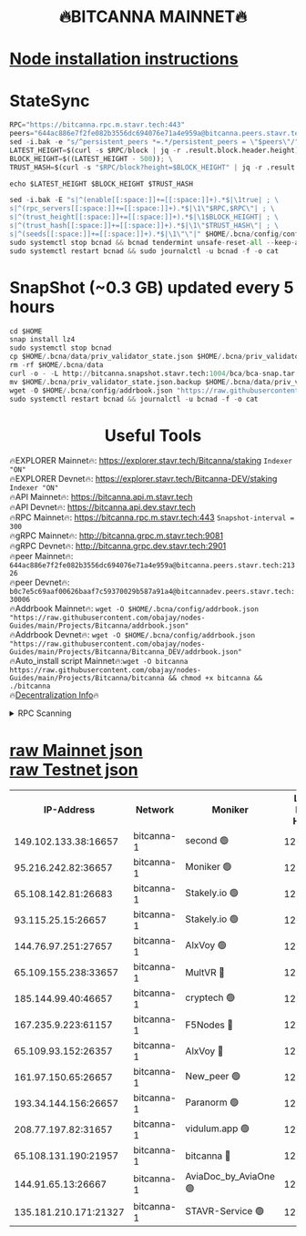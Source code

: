 <h1 align="center"> 🔥BITCANNA MAINNET🔥</h1>


[Node installation instructions](https://github.com/obajay/nodes-Guides/tree/main/Projects/Bitcanna)
=

# StateSync
```python
RPC="https://bitcanna.rpc.m.stavr.tech:443"
peers="644ac886e7f2fe082b3556dc694076e71a4e959a@bitcanna.peers.stavr.tech:21326"
sed -i.bak -e "s/^persistent_peers *=.*/persistent_peers = \"$peers\"/" $HOME/.bcna/config/config.toml
LATEST_HEIGHT=$(curl -s $RPC/block | jq -r .result.block.header.height); \
BLOCK_HEIGHT=$((LATEST_HEIGHT - 500)); \
TRUST_HASH=$(curl -s "$RPC/block?height=$BLOCK_HEIGHT" | jq -r .result.block_id.hash)

echo $LATEST_HEIGHT $BLOCK_HEIGHT $TRUST_HASH

sed -i.bak -E "s|^(enable[[:space:]]+=[[:space:]]+).*$|\1true| ; \
s|^(rpc_servers[[:space:]]+=[[:space:]]+).*$|\1\"$RPC,$RPC\"| ; \
s|^(trust_height[[:space:]]+=[[:space:]]+).*$|\1$BLOCK_HEIGHT| ; \
s|^(trust_hash[[:space:]]+=[[:space:]]+).*$|\1\"$TRUST_HASH\"| ; \
s|^(seeds[[:space:]]+=[[:space:]]+).*$|\1\"\"|" $HOME/.bcna/config/config.toml
sudo systemctl stop bcnad && bcnad tendermint unsafe-reset-all --keep-addr-book
sudo systemctl restart bcnad && sudo journalctl -u bcnad -f -o cat
```
# SnapShot (~0.3 GB) updated every 5 hours
```python
cd $HOME
snap install lz4
sudo systemctl stop bcnad
cp $HOME/.bcna/data/priv_validator_state.json $HOME/.bcna/priv_validator_state.json.backup
rm -rf $HOME/.bcna/data
curl -o - -L http://bitcanna.snapshot.stavr.tech:1004/bca/bca-snap.tar.lz4 | lz4 -c -d - | tar -x -C $HOME/.bcna --strip-components 2
mv $HOME/.bcna/priv_validator_state.json.backup $HOME/.bcna/data/priv_validator_state.json
wget -O $HOME/.bcna/config/addrbook.json "https://raw.githubusercontent.com/obajay/nodes-Guides/main/Projects/Bitcanna/addrbook.json"
sudo systemctl restart bcnad && journalctl -u bcnad -f -o cat
```

 <h1 align="center"> Useful Tools</h1>

🔥EXPLORER Mainnet🔥:    https://explorer.stavr.tech/Bitcanna/staking          `Indexer "ON"` \
🔥EXPLORER Devnet🔥:     https://explorer.stavr.tech/Bitcanna-DEV/staking     `Indexer "ON"` \
🔥API Mainnet🔥:         https://bitcanna.api.m.stavr.tech \
🔥API Devnet🔥:          https://bitcanna.api.dev.stavr.tech \
🔥RPC Mainnet🔥:         https://bitcanna.rpc.m.stavr.tech:443         `Snapshot-interval = 300` \
🔥gRPC Mainnet🔥:        http://bitcanna.grpc.m.stavr.tech:9081 \
🔥gRPC Devnet🔥:         http://bitcanna.grpc.dev.stavr.tech:2901 \
🔥peer Mainnet🔥:        `644ac886e7f2fe082b3556dc694076e71a4e959a@bitcanna.peers.stavr.tech:21326` \
🔥peer Devnet🔥:         `b0c7e5c69aaf00626baaf7c59370029b587a91a4@bitcannadev.peers.stavr.tech:30006` \
🔥Addrbook Mainnet🔥:    ```wget -O $HOME/.bcna/config/addrbook.json "https://raw.githubusercontent.com/obajay/nodes-Guides/main/Projects/Bitcanna/addrbook.json"``` \
🔥Addrbook Devnet🔥:    ```wget -O $HOME/.bcna/config/addrbook.json "https://raw.githubusercontent.com/obajay/nodes-Guides/main/Projects/Bitcanna/Bitcanna_DEV/addrbook.json"``` \
🔥Auto_install script Mainnet🔥:```wget -O bitcanna https://raw.githubusercontent.com/obajay/nodes-Guides/main/Projects/Bitcanna/bitcanna && chmod +x bitcanna && ./bitcanna``` \
🔥[Decentralization Info](https://github.com/obajay/StateSync-snapshots/tree/main/Projects/Bitcanna/Decentralization)🔥


<details>
<summary>RPC Scanning</summary>

<h2 align="center"> We scan nodes in real time every 4 hours. And we provide the final result of RPC endpoints.
We cannot influence the operation of these nodes in any way. </h2>


```python
If Voting Power is higher than 0 --> then the Node is a validator of the network and may be subject to attack and be a potential threat to the chain.
```
```python
We marked such validators with a red symbol
```

</details>

[raw Mainnet json](https://rpc-check.bcam.stavr.tech/bcam/rpc-bcam-result.json) \
[raw Testnet json](https://github.com/obajay/StateSync-snapshots/tree/main/Projects/Bitcanna/Rpc-Check-Testnet)
=



<table><tr><th>IP-Address</th><th>Network</th><th>Moniker</th><th>Latest Block Height</th><th>Earliest Block Height</th><th>Catching Up</th><th>Tx Index</th><th>Voting Power</th><th>Scan Time</th></tr><tr><td>149.102.133.38:16657</td><td>bitcanna-1</td><td>second 🟢</td><td>12508758</td><td>1</td><td>False</td><td>on</td><td>0</td><td>2024-02-09T16:09:35.754744284UTC</td></tr><tr><td>95.216.242.82:36657</td><td>bitcanna-1</td><td>Moniker 🟢</td><td>12508748</td><td>5776907</td><td>False</td><td>on</td><td>0</td><td>2024-02-09T16:08:34.704580422UTC</td></tr><tr><td>65.108.142.81:26683</td><td>bitcanna-1</td><td>Stakely.io 🟢</td><td>12508753</td><td>6152001</td><td>False</td><td>on</td><td>0</td><td>2024-02-09T16:08:58.911175021UTC</td></tr><tr><td>93.115.25.15:26657</td><td>bitcanna-1</td><td>Stakely.io 🟢</td><td>12508751</td><td>6520001</td><td>False</td><td>on</td><td>0</td><td>2024-02-09T16:08:52.359318134UTC</td></tr><tr><td>144.76.97.251:27657</td><td>bitcanna-1</td><td>AlxVoy 🟢</td><td>12508757</td><td>8805201</td><td>False</td><td>on</td><td>0</td><td>2024-02-09T16:09:25.091792672UTC</td></tr><tr><td>65.109.155.238:33657</td><td>bitcanna-1</td><td>MultVR 🔴</td><td>12508754</td><td>9933415</td><td>False</td><td>on</td><td>352586</td><td>2024-02-09T16:09:06.733738345UTC</td></tr><tr><td>185.144.99.40:46657</td><td>bitcanna-1</td><td>cryptech 🟢</td><td>12508748</td><td>11528001</td><td>False</td><td>on</td><td>0</td><td>2024-02-09T16:08:30.257389022UTC</td></tr><tr><td>167.235.9.223:61157</td><td>bitcanna-1</td><td>F5Nodes 🔴</td><td>12508754</td><td>12084001</td><td>False</td><td>on</td><td>570</td><td>2024-02-09T16:09:09.053899666UTC</td></tr><tr><td>65.109.93.152:26357</td><td>bitcanna-1</td><td>AlxVoy 🔴</td><td>12508759</td><td>12109301</td><td>False</td><td>on</td><td>1391776</td><td>2024-02-09T16:09:36.344839059UTC</td></tr><tr><td>161.97.150.65:26657</td><td>bitcanna-1</td><td>New_peer 🟢</td><td>12508753</td><td>12254001</td><td>False</td><td>on</td><td>0</td><td>2024-02-09T16:08:59.248870076UTC</td></tr><tr><td>193.34.144.156:26657</td><td>bitcanna-1</td><td>Paranorm 🟢</td><td>12508756</td><td>12271301</td><td>False</td><td>on</td><td>0</td><td>2024-02-09T16:09:15.836085956UTC</td></tr><tr><td>208.77.197.82:31657</td><td>bitcanna-1</td><td>vidulum.app 🟢</td><td>12508753</td><td>12386934</td><td>False</td><td>on</td><td>0</td><td>2024-02-09T16:09:02.143923607UTC</td></tr><tr><td>65.108.131.190:21957</td><td>bitcanna-1</td><td>bitcanna 🔴</td><td>12508755</td><td>12408755</td><td>False</td><td>on</td><td>409573</td><td>2024-02-09T16:09:15.546084268UTC</td></tr><tr><td>144.91.65.13:26667</td><td>bitcanna-1</td><td>AviaDoc_by_AviaOne 🟢</td><td>12508756</td><td>12498001</td><td>False</td><td>on</td><td>0</td><td>2024-02-09T16:09:22.321673528UTC</td></tr><tr><td>135.181.210.171:21327</td><td>bitcanna-1</td><td>STAVR-Service 🟢</td><td>12508757</td><td>12506001</td><td>False</td><td>on</td><td>0</td><td>2024-02-09T16:09:24.728817207UTC</td></tr></table>
